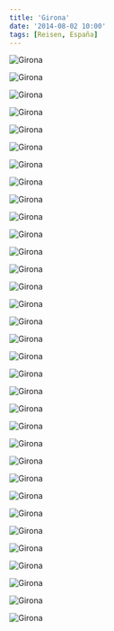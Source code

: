 ```yaml
---
title: 'Girona'
date: '2014-08-02 10:00'
tags: [Reisen, España]
---
```


<div class='preview'><img src='{{urls.media}}/Girona-OK.jpg' alt='Girona'></div>

<a id='59781d205a8a3b48c200fc0d0ca4710c-600'></a>![Girona]({{urls.media}}/59781d205a8a3b48c200fc0d0ca4710c-600.jpg 'Флигель кафедрального собора')

<a id='dbed7e3bc1d81e0145a537d14029c3fd-600'></a>![Girona]({{urls.media}}/dbed7e3bc1d81e0145a537d14029c3fd-600.jpg 'Люк')

<a id='be67b010248a70dbde6d156c1b94fc18-600'></a>![Girona]({{urls.media}}/be67b010248a70dbde6d156c1b94fc18-600.jpg 'Внезапно: кусочек Копенгагена')

<a id='872b64331eab620be11225db777c23b6-600'></a>![Girona]({{urls.media}}/872b64331eab620be11225db777c23b6-600.jpg 'Летом река практически полностью пересыхает')

<a id='c31b47f0d622881b90d17c0ec1a30e52-600'></a>![Girona]({{urls.media}}/c31b47f0d622881b90d17c0ec1a30e52-600.jpg 'Таблички стилизованы под традиционные')

<a id='cb65e6941359654f392de854f83c8dba-600'></a>![Girona]({{urls.media}}/cb65e6941359654f392de854f83c8dba-600.jpg 'День, променад, фонарь, туристы')

<a id='f54bbc4088f80c3aae57e35eedd0323a-600'></a>![Girona]({{urls.media}}/f54bbc4088f80c3aae57e35eedd0323a-600.jpg 'Пока туристы развлекаются, каталонцы хотят голосовать!')

<a id='a1a5a4fd94b200edb884e653e7f636e9-600'></a>![Girona]({{urls.media}}/a1a5a4fd94b200edb884e653e7f636e9-600.jpg 'Старый город')

<a id='14ead00fc58f3884c6d468293211566b-600'></a>![Girona]({{urls.media}}/14ead00fc58f3884c6d468293211566b-600.jpg 'Старый город на горе')

<a id='9e5d3002dc8fb0da3f39534922522821-600'></a>![Girona]({{urls.media}}/9e5d3002dc8fb0da3f39534922522821-600.jpg 'Старый город еще выше на горе')

<a id='adef8fa22dc8e1e0f9de640c0f6d6736-600'></a>![Girona]({{urls.media}}/adef8fa22dc8e1e0f9de640c0f6d6736-600.jpg 'Кафедральный собор, вид из шалаша')

<a id='044fb2e53bc50fac6d22716a7478bfce-600'></a>![Girona]({{urls.media}}/044fb2e53bc50fac6d22716a7478bfce-600.jpg 'Балкончик')

<a id='d2eba3aa2109e3809c4503f08851fd5e-600'></a>![Girona]({{urls.media}}/d2eba3aa2109e3809c4503f08851fd5e-600.jpg 'Новостройки')

<a id='6db8dfcdf1ed738d4be7328734ef18f2-600'></a>![Girona]({{urls.media}}/6db8dfcdf1ed738d4be7328734ef18f2-600.jpg 'Арбат')

<a id='62859c36c1771ab9bf06322bbff32878-600'></a>![Girona]({{urls.media}}/62859c36c1771ab9bf06322bbff32878-600.jpg 'Жилые кварталы')

<a id='1168a6d7da52a4a04f567440e02ec960-600'></a>![Girona]({{urls.media}}/1168a6d7da52a4a04f567440e02ec960-600.jpg 'Флюгерный мальчик с таллинскими корнями')

<a id='90a11fd18f9e14c8d0162955f1228ec8-600'></a>![Girona]({{urls.media}}/90a11fd18f9e14c8d0162955f1228ec8-600.jpg 'Веганбанное существо')

<a id='67a2f21850e346a1c74ba62a59415aaa-600'></a>![Girona]({{urls.media}}/67a2f21850e346a1c74ba62a59415aaa-600.jpg 'Еще кусочек кафедраля, вид сзади')

<a id='242180005ef9783423cb4d3561c0d68c-600'></a>![Girona]({{urls.media}}/242180005ef9783423cb4d3561c0d68c-600.jpg 'Город холмист')

<a id='30ad461ff313229e5984389062d6d9b8-600'></a>![Girona]({{urls.media}}/30ad461ff313229e5984389062d6d9b8-600.jpg 'Артефакт современного европейского искусства, куда без него')

<a id='6a5e6dc32d300ba3b5649775f88ff569-600'></a>![Girona]({{urls.media}}/6a5e6dc32d300ba3b5649775f88ff569-600.jpg 'Пешеходный переулок')

<a id='4eb6ba748e48aac88d97c26c20f0b68f-600'></a>![Girona]({{urls.media}}/4eb6ba748e48aac88d97c26c20f0b68f-600.jpg 'Широкий пешеходный переулок')

<a id='36f83c332d80507298a60e3daf42784d-600'></a>![Girona]({{urls.media}}/36f83c332d80507298a60e3daf42784d-600.jpg 'Пешеходная улица')

<a id='c4efb6aaebd0b46013cb25fddad5811c-600'></a>![Girona]({{urls.media}}/c4efb6aaebd0b46013cb25fddad5811c-600.jpg 'Пешеходный проспект')

<a id='34f6486e174acea759e5fd209360ecff-600'></a>![Girona]({{urls.media}}/34f6486e174acea759e5fd209360ecff-600.jpg 'Часы с окном для кукушки')

<a id='eb0d090a0d4d2b59c9d42e12334922ab-600'></a>![Girona]({{urls.media}}/eb0d090a0d4d2b59c9d42e12334922ab-600.jpg 'Утилитарное сооружение')

<a id='6cb769db9260da79f96269066d9c7cbf-600'></a>![Girona]({{urls.media}}/6cb769db9260da79f96269066d9c7cbf-600.jpg 'Аппликация «лоза на стене»')

<a id='d645761b0a23abfa3c10a0dcde95eaa0-600'></a>![Girona]({{urls.media}}/d645761b0a23abfa3c10a0dcde95eaa0-600.jpg 'Суббота, полдень')

<a id='3e8cdff7ad4fa82c38156623be6ae293-600'></a>![Girona]({{urls.media}}/3e8cdff7ad4fa82c38156623be6ae293-600.jpg 'Неэргономичный расход пространства')

<a id='688f0c647085a5d57645fb4cb1893207-600'></a>![Girona]({{urls.media}}/688f0c647085a5d57645fb4cb1893207-600.jpg 'Пейзанка')

<a id='4ba4fe9758e05e954711f01c8ba55313-600'></a>![Girona]({{urls.media}}/4ba4fe9758e05e954711f01c8ba55313-600.jpg 'Собор')

<a id='c4b1baca964c0126a8dbdc956cbcab8f-600'></a>![Girona]({{urls.media}}/c4b1baca964c0126a8dbdc956cbcab8f-600.jpg 'Одна из стоянок на трассе оборудована монументом, провоцирующим на селфи')

